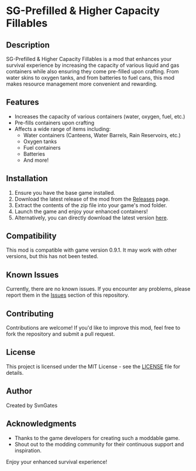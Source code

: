 # SG-Prefilled & Higher Capacity Fillables

## Description

SG-Prefilled & Higher Capacity Fillables is a mod that enhances your survival experience by increasing the capacity of various liquid and gas containers while also ensuring they come pre-filled upon crafting. From water skins to oxygen tanks, and from batteries to fuel cans, this mod makes resource management more convenient and rewarding.

## Features

- Increases the capacity of various containers (water, oxygen, fuel, etc.)
- Pre-fills containers upon crafting
- Affects a wide range of items including:
  - Water containers (Canteens, Water Barrels, Rain Reservoirs, etc.)
  - Oxygen tanks
  - Fuel containers
  - Batteries
  - And more!

## Installation

1. Ensure you have the base game installed.
2. Download the latest release of the mod from the [Releases](https://github.com/SvenGates0615/Icarus-Mods/releases) page.
3. Extract the contents of the zip file into your game's mod folder.
4. Launch the game and enjoy your enhanced containers!
5. Alternatively, you can directly download the latest version [here](https://github.com/SvenGates0615/Icarus-Mods/raw/main/SG-Prefilled-&-Higher-Capacity-Fillables/SG-Prefilled%20%26%20Higher%20Capacity%20Fillables.EXMODZ).

## Compatibility

This mod is compatible with game version 0.9.1. It may work with other versions, but this has not been tested.

## Known Issues

Currently, there are no known issues. If you encounter any problems, please report them in the [Issues](https://github.com/SvenGates0615/SG-Prefilled-Higher-Capacity-Fillables/issues) section of this repository.

## Contributing

Contributions are welcome! If you'd like to improve this mod, feel free to fork the repository and submit a pull request.

## License

This project is licensed under the MIT License - see the [LICENSE](LICENSE) file for details.

## Author

Created by SvnGates

## Acknowledgments

- Thanks to the game developers for creating such a moddable game.
- Shout out to the modding community for their continuous support and inspiration.

Enjoy your enhanced survival experience!

